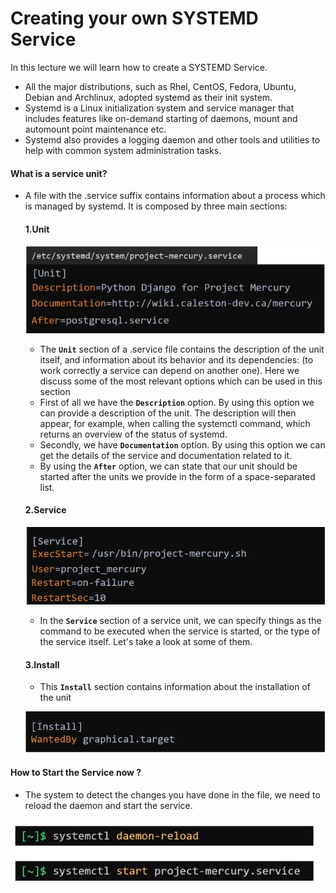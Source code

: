 # Creating your own SYSTEMD Service

In this lecture we will learn how to create a SYSTEMD Service.
- All the major distributions, such as Rhel, CentOS, Fedora, Ubuntu, Debian and Archlinux, adopted systemd as their init system.
- Systemd is a Linux initialization system and service manager that includes features like on-demand starting of daemons, mount and automount point maintenance etc.
- Systemd also provides a logging daemon and other tools and utilities to help with common system administration tasks.

#### What is a service unit? 

- A file with the .service suffix contains information about a process which is managed by systemd. It is composed by three main sections:

  #### 1.Unit

  ![Unit](../images/unit.PNG)

  - The **`Unit`** section of a .service file contains the description of the unit itself, and information about its behavior and its dependencies: (to work correctly a service can depend on another one). Here we discuss some of the most relevant options which can be used in this section
  - First of all we have the **`Description`** option. By using this option we can provide a description of the unit. The description will then appear, for example, when calling the systemctl command, which returns an overview of the status of systemd.
  - Secondly, we have **`Documentation`** option. By using this option we can get the details of the service and documentation related to it.
  - By using the **`After`** option, we can state that our unit should be started after the units we provide in the form of a space-separated list.


  #### 2.Service

  ![Service](../images/Service.PNG) 
  - In the **`Service`** section of a service unit, we can specify things as the command to be executed when the service is started, or the type of the service itself. Let's take a look at some of them.

  #### 3.Install

  - This **`Install`** section contains information about the installation of the unit

  ![Install](../images/Install.PNG)

#### How to Start the Service now ?

- The system to detect the changes you have done in the file, we need to reload the daemon and start the service.

![Reload](../images/reloadsvc.PNG)

